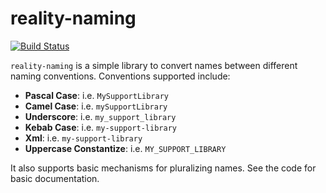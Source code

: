 # reality-naming

[![Build Status](https://secure.travis-ci.org/realityforge/reality-naming.png?branch=master)](http://travis-ci.org/realityforge/reality-naming)

`reality-naming` is a simple library to convert names between different naming conventions.
Conventions supported include:

* **Pascal Case**: i.e. `MySupportLibrary`
* **Camel Case**: i.e. `mySupportLibrary`
* **Underscore**: i.e. `my_support_library`
* **Kebab Case**: i.e. `my-support-library`
* **Xml**: i.e. `my-support-library`
* **Uppercase Constantize**: i.e. `MY_SUPPORT_LIBRARY`

It also supports basic mechanisms for pluralizing names. See the code for basic documentation.

